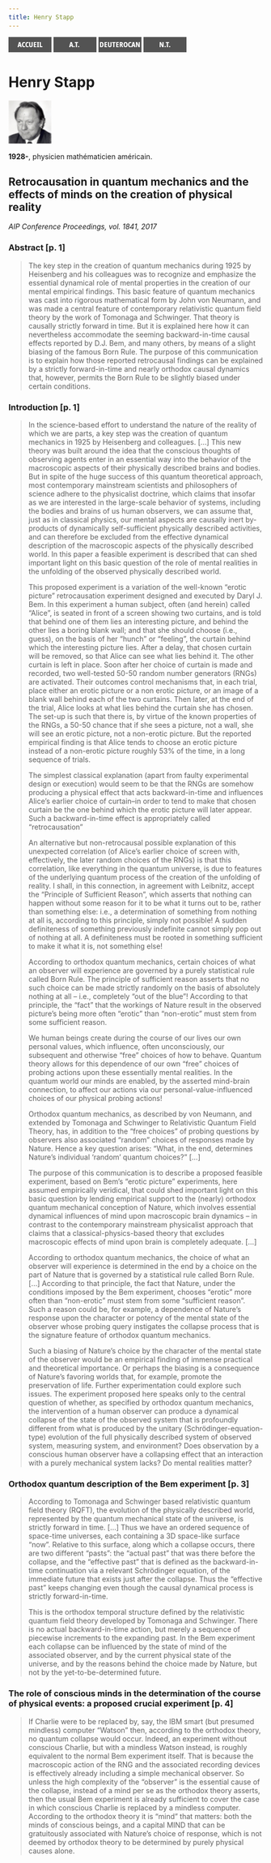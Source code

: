 ```yaml
---
title: Henry Stapp
---
```

[<img src="/images/accueil.png">](/)
[<img src="/images/ancientestament.png">](/pages/ancientestament.html)
[<img src="/images/deuterocanoniques.png">](/pages/deuterocanoniques.html)
[<img src="/images/nouveautestament.png">](/pages/nouveautestament.html)

# Henry Stapp

[<img src="/images/henrystapp.png">](https://fr.wikipedia.org/wiki/Henry_Stapp)

**1928-**, physicien mathématicien américain.


## Retrocausation in quantum mechanics and the effects of minds on the creation of physical reality <a name="arkhe"></a>
*AIP Conference Proceedings, vol. 1841, 2017*

### Abstract [p. 1]

>The key step in the creation of quantum mechanics during 1925 by Heisenberg and his colleagues was to recognize and emphasize the essential dynamical role of mental properties in the creation of our mental empirical findings. This basic feature of quantum mechanics was cast into rigorous mathematical form by John von Neumann, and was made a central feature of contemporary relativistic quantum field theory by the work of Tomonaga and Schwinger. That theory is causally strictly forward in time. But it is explained here how it can nevertheless accommodate the seeming backward-in-time causal effects reported by D.J. Bem, and many others, by means of a slight biasing of the famous Born Rule. The purpose of this communication is to explain how those reported retrocausal findings can be explained by a strictly forward-in-time and nearly orthodox causal dynamics that, however, permits the Born Rule to be slightly biased under certain conditions.

### Introduction [p. 1]

>In the science-based effort to understand the nature of the reality of which we are parts, a key step was the creation of quantum mechanics in 1925 by Heisenberg and colleagues. […] This new theory was built around the idea that the conscious thoughts of observing agents enter in an essential way into the behavior of the macroscopic aspects of their physically described brains and bodies. But in spite of the huge success of this quantum theoretical approach, most contemporary mainstream scientists and philosophers of science adhere to the physicalist doctrine, which claims that insofar as we are interested in the large-scale behavior of systems, including the bodies and brains of us human observers, we can assume that, just as in classical physics, our mental aspects are causally inert by-products of dynamically self-sufficient physically described activities, and can therefore be excluded from the effective dynamical description of the macroscopic aspects of the physically described world. In this paper a feasible experiment is described that can shed important light on this basic question of the role of mental realities in the unfolding of the observed physically described world.
>
>This proposed experiment is a variation of the well-known “erotic picture” retrocausation experiment designed and executed by Daryl J. Bem. In this experiment a human subject, often (and herein) called “Alice”, is seated in front of a screen showing two curtains, and is told that behind one of them lies an interesting picture, and behind the other lies a boring blank wall; and that she should choose (i.e., guess), on the basis of her “hunch” or “feeling”, the curtain behind which the interesting picture lies. After a delay, that chosen curtain will be removed, so that Alice can see what lies behind it. The other curtain is left in place. Soon after her choice of curtain is made and recorded, two well-tested 50-50 random number generators (RNGs) are activated. Their outcomes control mechanisms that, in each trial, place either an erotic picture or a non erotic picture, or an image of a blank wall behind each of the two curtains. Then later, at the end of the trial, Alice looks at what lies behind the curtain she has chosen. The set-up is such that there is, by virtue of the known properties of the RNGs, a 50-50 chance that if she sees a picture, not a wall, she will see an erotic picture, not a non-erotic picture. But the reported empirical finding is that Alice tends to choose an erotic picture instead of a non-erotic picture roughly 53% of the time, in a long sequence of trials.
>
>The simplest classical explanation (apart from faulty experimental design or execution) would seem to be that the RNGs are somehow producing a physical effect that acts backward-in-time and influences Alice’s earlier choice of curtain–in order to tend to make that chosen curtain be the one behind which the erotic picture will later appear. Such a backward-in-time effect is appropriately called “retrocausation”
>
>An alternative but non-retrocausal possible explanation of this unexpected correlation (of Alice’s earlier choice of screen with, effectively, the later random choices of the RNGs) is that this correlation, like everything in the quantum universe, is due to features of the underlying quantum process of the creation of the unfolding of reality. I shall, in this connection, in agreement with Leibnitz, accept the “Principle of Sufficient Reason”, which asserts that nothing can happen without some reason for it to be what it turns out to be, rather than something else: i.e., a determination of something from nothing at all is, according to this principle, simply not possible! A sudden definiteness of something previously indefinite cannot simply pop out of nothing at all. A definiteness must be rooted in something sufficient to make it what it is, not something else!
>
>According to orthodox quantum mechanics, certain choices of what an observer will experience are governed by a purely statistical rule called Born Rule. The principle of sufficient reason asserts that no such choice can be made strictly randomly on the basis of absolutely nothing at all – i.e., completely “out of the blue”! According to that principle, the “fact” that the workings of Nature result in the observed picture’s being more often “erotic” than “non-erotic” must stem from some sufficient reason.
>
>We human beings create during the course of our lives our own personal values, which influence, often unconsciously, our subsequent and otherwise “free” choices of how to behave. Quantum theory allows for this dependence of our own “free” choices of probing actions upon these essentially mental realities. In the quantum world our minds are enabled, by the asserted mind-brain connection, to affect our actions via our personal-value-influenced choices of our physical probing actions!
>
>Orthodox quantum mechanics, as described by von Neumann, and extended by Tomonaga and Schwinger to Relativistic Quantum Field Theory, has, in addition to the “free choices” of probing questions by observers also associated “random” choices of responses made by Nature. Hence a key question arises: “What, in the end, determines Nature’s individual ‘random’ quantum choices?” […]
>
>The purpose of this communication is to describe a proposed feasible experiment, based on Bem’s “erotic picture” experiments, here assumed empirically veridical, that could shed important light on this basic question by lending empirical support to the (nearly) orthodox quantum mechanical conception of Nature, which involves essential dynamical influences of mind upon macroscopic brain dynamics – in contrast to the contemporary mainstream physicalist approach that claims that a classical-physics-based theory that excludes macroscopic effects of mind upon brain is completely adequate. […]
>
>According to orthodox quantum mechanics, the choice of what an observer will experience is determined in the end by a choice on the part of Nature that is governed by a statistical rule called Born Rule. […] According to that principle, the fact that Nature, under the conditions imposed by the Bem experiment, chooses “erotic” more often than “non-erotic” must stem from some “sufficient reason”. Such a reason could be, for example, a dependence of Nature’s response upon the character or potency of the mental state of the observer whose probing query instigates the collapse process that is the signature feature of orthodox quantum mechanics.
>
>Such a biasing of Nature’s choice by the character of the mental state of the observer would be an empirical finding of immense practical and theoretical importance. Or perhaps the biasing is a consequence of Nature’s favoring worlds that, for example, promote the preservation of life. Further experimentation could explore such issues. The experiment proposed here speaks only to the central question of whether, as specified by orthodox quantum mechanics, the intervention of a human observer can produce a dynamical collapse of the state of the observed system that is profoundly different from what is produced by the unitary (Schrödinger-equation-type) evolution of the full physically described system of observed system, measuring system, and environment? Does observation by a conscious human observer have a collapsing effect that an interaction with a purely mechanical system lacks? Do mental realities matter?

### Orthodox quantum description of the Bem experiment [p. 3]

>According to Tomonaga and Schwinger based relativistic quantum field theory (RQFT), the evolution of the physically described world, represented by the quantum mechanical state of the universe, is strictly forward in time. […] Thus we have an ordered sequence of space-time universes, each containing a 3D space-like surface “now”. Relative to this surface, along which a collapse occurs, there are two different “pasts”: the “actual past” that was there before the collapse, and the “effective past” that is defined as the backward-in-time continuation via a relevant Schrödinger equation, of the immediate future that exists just after the collapse. Thus the “effective past” keeps changing even though the causal dynamical process is strictly forward-in-time.
>
>This is the orthodox temporal structure defined by the relativistic quantum field theory developed by Tomonaga and Schwinger. There is no actual backward-in-time action, but merely a sequence of piecewise increments to the expanding past. In the Bem experiment each collapse can be influenced by the state of mind of the associated observer, and by the current physical state of the universe, and by the reasons behind the choice made by Nature, but not by the yet-to-be-determined future.

### The role of conscious minds in the determination of the course of physical events: a proposed crucial experiment [p. 4]

>If Charlie were to be replaced by, say, the IBM smart (but presumed mindless) computer “Watson” then, according to the orthodox theory, no quantum collapse would occur. Indeed, an experiment without conscious Charlie, but with a mindless Watson instead, is roughly equivalent to the normal Bem experiment itself. That is because the macroscopic action of the RNG and the associated recording devices is effectively already including a simple mechanical observer. So unless the high complexity of the “observer” is the essential cause of the collapse, instead of a mind per se as the orthodox theory asserts, then the usual Bem experiment is already sufficient to cover the case in which conscious Charlie is replaced by a mindless computer. According to the orthodox theory it is “mind” that matters: both the minds of conscious beings, and a capital MIND that can be gratuitously associated with Nature’s choice of response, which is not deemed by orthodox theory to be determined by purely physical causes alone.